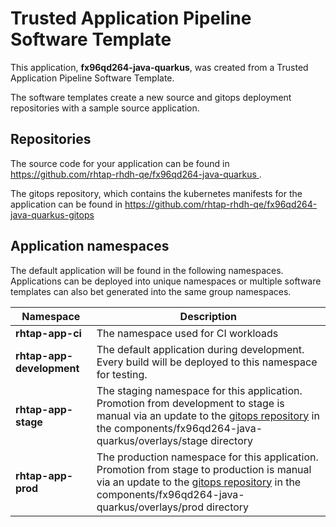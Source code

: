 # Trusted Application Pipeline Software Template

This application, **fx96qd264-java-quarkus**, was created from a Trusted Application Pipeline Software Template.

The software templates create a new source and gitops deployment repositories with a sample source application. 

## Repositories

The source code for your application can be found in [https://github.com/rhtap-rhdh-qe/fx96qd264-java-quarkus ](https://github.com/rhtap-rhdh-qe/fx96qd264-java-quarkus ).
 
The gitops repository, which contains the kubernetes manifests for the application can be found in 
[https://github.com/rhtap-rhdh-qe/fx96qd264-java-quarkus-gitops ](https://github.com/rhtap-rhdh-qe/fx96qd264-java-quarkus-gitops ) 

## Application namespaces 

The default application will be found in the following namespaces. Applications can be deployed into unique namespaces or multiple software templates can also bet generated into the same group namespaces.  

|  Namespace   |  Description   |  
| -------- | -------- |
| **rhtap-app-ci** | The namespace used for CI workloads |
| **rhtap-app-development** | The default application during development. Every build will be deployed to this namespace for testing. |
| **rhtap-app-stage** | The staging namespace for this application. Promotion from development to stage is manual via an update to the [gitops repository](https://github.com/rhtap-rhdh-qe/fx96qd264-java-quarkus-gitops ) in the components/fx96qd264-java-quarkus/overlays/stage directory |
| **rhtap-app-prod** | The production namespace for this application. Promotion from stage to production is manual via an update to the [gitops repository](https://github.com/rhtap-rhdh-qe/fx96qd264-java-quarkus-gitops ) in the components/fx96qd264-java-quarkus/overlays/prod directory |